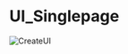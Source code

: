 # UI_Singlepage

![CreateUI](https://user-images.githubusercontent.com/98119218/169337170-2c16b096-3bf4-4704-9e9e-91bc30a253f7.png)
